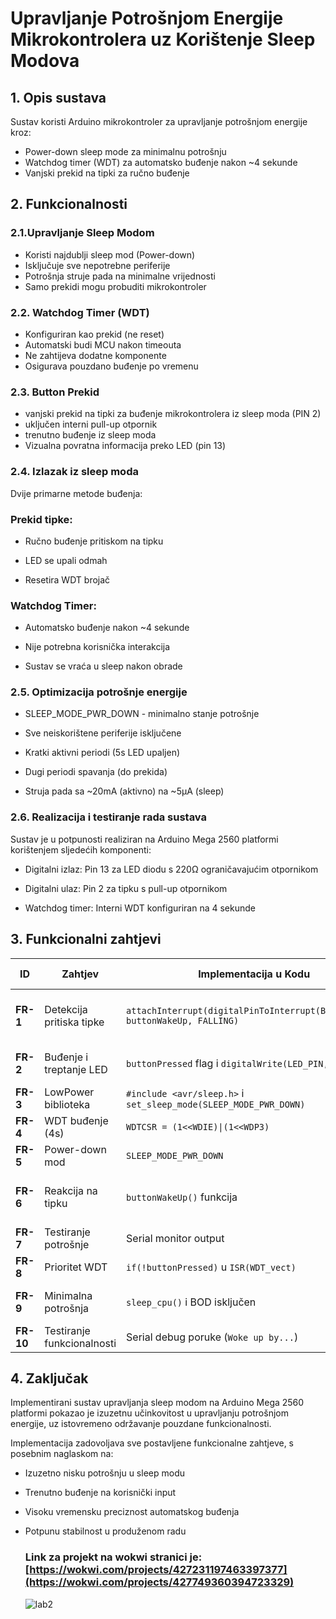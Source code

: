 # Upravljanje Potrošnjom Energije Mikrokontrolera uz Korištenje Sleep Modova

## 1. Opis sustava
Sustav koristi Arduino mikrokontroler za upravljanje potrošnjom energije kroz:
  - Power-down sleep mode za minimalnu potrošnju
  - Watchdog timer (WDT) za automatsko buđenje nakon ~4 sekunde
  - Vanjski prekid na tipki za ručno buđenje

## 2. Funkcionalnosti

### 2.1.Upravljanje Sleep Modom
   - Koristi najdublji sleep mod (Power-down)
   - Isključuje sve nepotrebne periferije
   - Potrošnja struje pada na minimalne vrijednosti
   - Samo prekidi mogu probuditi mikrokontroler

### 2.2. Watchdog Timer (WDT)
 - Konfiguriran kao prekid (ne reset)
 - Automatski budi MCU nakon timeouta
 - Ne zahtijeva dodatne komponente
 - Osigurava pouzdano buđenje po vremenu
   
### 2.3. Button Prekid
  - vanjski prekid na tipki za buđenje mikrokontrolera iz sleep moda (PIN 2)
  - uključen interni pull-up otpornik
  - trenutno buđenje iz sleep moda
  - Vizualna povratna informacija preko LED (pin 13)

### 2.4. Izlazak iz sleep moda
Dvije primarne metode buđenja:

  ### Prekid tipke:

  - Ručno buđenje pritiskom na tipku

  - LED se upali odmah
  
  - Resetira WDT brojač

  ### Watchdog Timer:

  - Automatsko buđenje nakon ~4 sekunde

  - Nije potrebna korisnička interakcija

  - Sustav se vraća u sleep nakon obrade

### 2.5. Optimizacija potrošnje energije
- SLEEP_MODE_PWR_DOWN - minimalno stanje potrošnje

- Sve neiskorištene periferije isključene

- Kratki aktivni periodi (5s LED upaljen)

- Dugi periodi spavanja (do prekida)

- Struja pada sa ~20mA (aktivno) na ~5μA (sleep)


### 2.6. Realizacija i testiranje rada sustava
Sustav je u potpunosti realiziran na Arduino Mega 2560 platformi korištenjem sljedećih komponenti:

- Digitalni izlaz: Pin 13 za LED diodu s 220Ω ograničavajućim otpornikom

- Digitalni ulaz: Pin 2 za tipku s pull-up otpornikom

- Watchdog timer: Interni WDT konfiguriran na 4 sekunde
## 3. Funkcionalni zahtjevi

| ID   | Zahtjev | Implementacija u Kodu | Implementacija u Shemi |
|------|---------|-----------------------|------------------------|
| **FR-1**  | Detekcija pritiska tipke | `attachInterrupt(digitalPinToInterrupt(BUTTON_PIN), buttonWakeUp, FALLING)` | Tipka spojena na pin 2 (`btn1:1.r → mega:2`) |
| **FR-2**  | Buđenje i treptanje LED | `buttonPressed` flag i `digitalWrite(LED_PIN, HIGH)` | LED spojen na pin 13 (`led1:A → mega:13`) |
| **FR-3**  | LowPower biblioteka | `#include <avr/sleep.h>` i `set_sleep_mode(SLEEP_MODE_PWR_DOWN)` | Nema eksternih komponenti |
| **FR-4**  | WDT buđenje (4s) | `WDTCSR = (1<<WDIE)\|(1<<WDP3)` | Nema eksternih komponenti |
| **FR-5**  | Power-down mod | `SLEEP_MODE_PWR_DOWN` | Nema eksternih komponenti |
| **FR-6**  | Reakcija na tipku | `buttonWakeUp()` funkcija | Tipka spojena na GND (`btn1:2.r → mega:GND.1`) |
| **FR-7**  | Testiranje potrošnje | Serial monitor output | 220Ω otpornik za LED (`r1`) |
| **FR-8**  | Prioritet WDT | `if(!buttonPressed)` u `ISR(WDT_vect)` | Nema eksternih komponenti |
| **FR-9**  | Minimalna potrošnja | `sleep_cpu()` i BOD isključen | Nema nepotrebnih komponenti |
| **FR-10**  | Testiranje funkcionalnosti | Serial debug poruke (`Woke up by...`) | Kompletna shema u Wokwi |

## 4. Zaključak
Implementirani sustav upravljanja sleep modom na Arduino Mega 2560 platformi pokazao je izuzetnu učinkovitost u upravljanju potrošnjom energije, uz istovremeno održavanje pouzdane funkcionalnosti. 

Implementacija zadovoljava sve postavljene funkcionalne zahtjeve, s posebnim naglaskom na:
- Izuzetno nisku potrošnju u sleep modu

- Trenutno buđenje na korisnički input

- Visoku vremensku preciznost automatskog buđenja

- Potpunu stabilnost u produženom radu

  ### Link za projekt na wokwi stranici je: [https://wokwi.com/projects/427231197463397377](https://wokwi.com/projects/427749360394723329)
  ![lab2](https://github.com/user-attachments/assets/ebaa5bfd-e2d7-4732-a423-bea68e83ae6a)
